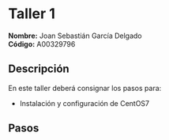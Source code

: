# Taller 1

**Nombre:** Joan Sebastián García Delgado  
**Código:** A00329796

## Descripción
En este taller deberá consignar los pasos para:
* Instalación y configuración de CentOS7

## Pasos
